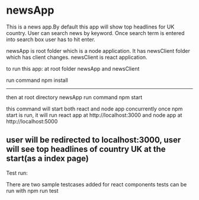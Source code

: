 # newsApp

This is a news app.By default this app will show top headlines for UK country.
User can search news by keyword. Once search term is entered into search box user has to hit enter.


newsApp is root folder which is a node application. It has newsClient folder which has client changes. newsClient is react application.


to run this app:
at root folder newsApp and newsClient

run command
npm install

-----------------------------------------------

then at root directory newsApp
run command
npm start

this command will start both react and node app concurrently
once npm start is run, it will run react app at http://localhost:3000 and node app at http://localhost:5000

user will be redirected to localhost:3000, user will see top headlines of country UK at the start(as a index page)
-------------------------------------------------------------------------------------------------------------------

Test run:

There are two sample testcases added for react components
tests can be run with 
npm run test

 
